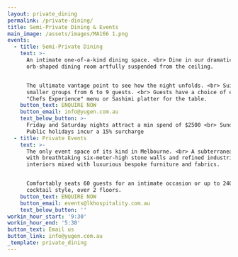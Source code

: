 ```yaml
---
layout: private_dining
permalink: /private-dining/
title: Semi-Private Dining & Events
main_image: /assets/images/MA166 1.png
events:
  - title: Semi-Private Dining
    text: >-
      An intimate one-of-a-kind dining space. <br> Dine in our dramatic golden
      orb-shaped dining room artfully suspended from the ceiling.


      The ultimate vantage point to see how the night unfolds. <br> Suited to
      smaller groups from 6 to 9 guests. <br> Guests have a choice of either the
      "Chefs Experience" menu or Sashimi platter for the table.
    button_text: ENQUIRE NOW
    button_email: info@yugen.com.au
    text_below_button: >-
      Friday and Saturday nights attract a min spend of $2500 <br> Sundays and
      Public holidays incur a 15% surcharge
  - title: Private Events
    text: >-
      The only event space of its kind in Melbourne. <br> A subterranean gem,
      with breathtaking six-meter-high stone walls and refined industrial
      interiors mixed with luxurious bespoke furniture and fabrics.


      Comfortably seats 60 guests for an intimate occasion or up to 240 guests
      cocktail style, over 2 floors.
    button_text: ENQUIRE NOW
    button_email: events@lkhospitality.com.au
    text_below_button: ''
workin_hour_start: '9:30'
workin_hour_end: '5:30'
button_text: Email us
button_link: info@yugen.com.au
_template: private_dining
---
```







